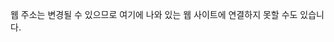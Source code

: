 <Token xmlns:xlink="http://www.w3.org/1999/xlink">웹 주소는 변경될 수 있으므로 여기에 나와 있는 웹 사이트에 연결하지 못할 수도 있습니다.</Token>

<!--HONumber=May16_HO1-->


